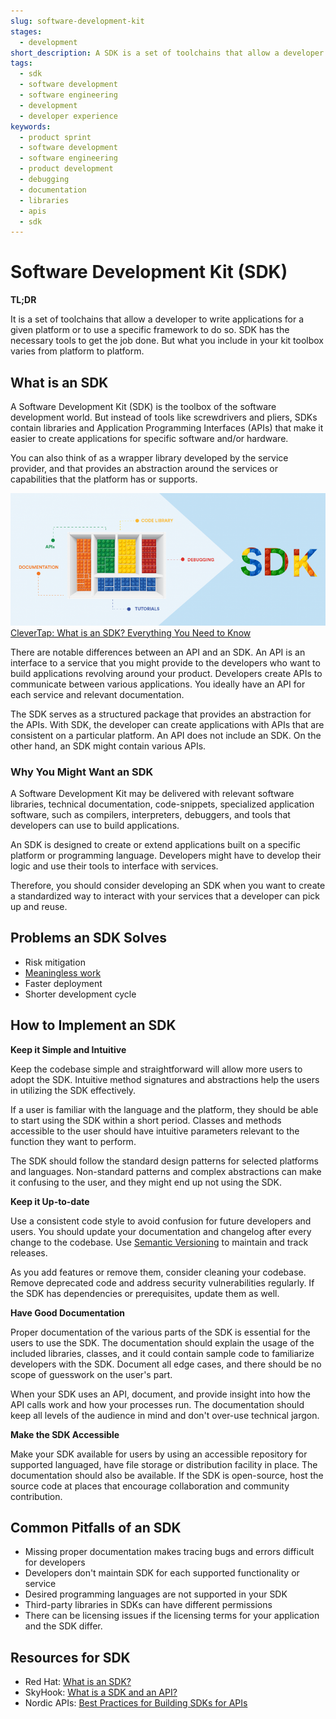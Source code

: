 ```yaml
---
slug: software-development-kit
stages:
  - development
short_description: A SDK is a set of toolchains that allow a developer to write applications for a given platform or allow them to use a specific framework to do so.
tags:
  - sdk
  - software development
  - software engineering
  - development
  - developer experience
keywords:
  - product sprint
  - software development
  - software engineering
  - product development
  - debugging
  - documentation
  - libraries
  - apis
  - sdk
---
```


# Software Development Kit (SDK)

**TL;DR**

It is a set of toolchains that allow a developer to write applications for a given platform or to use a specific framework to do so. SDK has the necessary tools to get the job done. But what you include in your kit toolbox varies from platform to platform.

## What is an SDK

A Software Development Kit (SDK) is the toolbox of the software development world. But instead of tools like screwdrivers and pliers, SDKs contain libraries and Application Programming Interfaces (APIs) that make it easier to create applications for specific software and/or hardware.

You can also think of as a wrapper library developed by the service provider, and that provides an abstraction around the services or capabilities that the platform has or supports.

![SDK](/files/software_development_kit.png)
[CleverTap: What is an SDK? Everything You Need to Know](https://clevertap.com/blog/what-is-an-sdk/)

There are notable differences between an API and an SDK. An API is an interface to a service that you might provide to the developers who want to build applications revolving around your product. Developers create APIs to communicate between various applications. You ideally have an API for each service and relevant documentation.

The SDK serves as a structured package that provides an abstraction for the APIs. With SDK, the developer can create applications with APIs that are consistent on a particular platform. An API does not include an SDK. On the other hand, an SDK might contain various APIs.		

### Why You Might Want an SDK

A Software Development Kit may be delivered with relevant software libraries, technical documentation, code-snippets, specialized application software, such as compilers, interpreters, debuggers, and tools that developers can use to build applications.

An SDK is designed to create or extend applications built on a specific platform or programming language. Developers might have to develop their logic and use their tools to interface with services.

Therefore, you should consider developing an SDK when you want to create a standardized way to interact with your services that a developer can pick up and reuse.

## Problems an SDK Solves

- Risk mitigation
- [Meaningless work](/problems/meaningless-work)
- Faster deployment
- Shorter development cycle

## How to Implement an SDK

**Keep it Simple and Intuitive**

Keep the codebase simple and straightforward will allow more users to adopt the SDK. Intuitive method signatures and abstractions help the users in utilizing the SDK effectively.

If a user is familiar with the language and the platform, they should be able to start using the SDK within a short period. Classes and methods accessible to the user should have intuitive parameters relevant to the function they want to perform.

The SDK should follow the standard design patterns for selected platforms and languages. Non-standard patterns and complex abstractions can make it confusing to the user, and they might end up not using the SDK.

**Keep it Up-to-date**

Use a consistent code style to avoid confusion for future developers and users. You should update your documentation and changelog after every change to the codebase. Use [Semantic Versioning](/practices/semantic-versioning) to maintain and track releases.

As you add features or remove them, consider cleaning your codebase. Remove deprecated code and address security vulnerabilities regularly. If the SDK has dependencies or prerequisites, update them as well.

**Have Good Documentation**

Proper documentation of the various parts of the SDK is essential for the users to use the SDK. The documentation should explain the usage of the included libraries, classes, and it could contain sample code to familiarize developers with the SDK. Document all edge cases, and there should be no scope of guesswork on the user's part.

When your SDK uses an API, document, and provide insight into how the API calls work and how your processes run. The documentation should keep all levels of the audience in mind and don't over-use technical jargon.

**Make the SDK Accessible**

Make your SDK available for users by using an accessible repository for supported languaged, have file storage or distribution facility in place. The documentation should also be available. If the SDK is open-source, host the source code at places that encourage collaboration and community contribution.

## Common Pitfalls of an SDK

- Missing proper documentation makes tracing bugs and errors difficult for developers
- Developers don't maintain SDK for each supported functionality or service
- Desired programming languages are not supported in your SDK
- Third-party libraries in SDKs can have different permissions
- There can be licensing issues if the licensing terms for your application and the SDK differ.

## Resources for SDK

- Red Hat: [What is an SDK?](https://www.redhat.com/en/topics/cloud-native-apps/what-is-SDK)
- SkyHook: [What is a SDK and an API?](https://www.skyhook.com/blog/what-is-an-sdk-and-an-api)
- Nordic APIs: [Best Practices for Building SDKs for APIs](https://nordicapis.com/best-practices-for-building-sdks-for-apis/)
